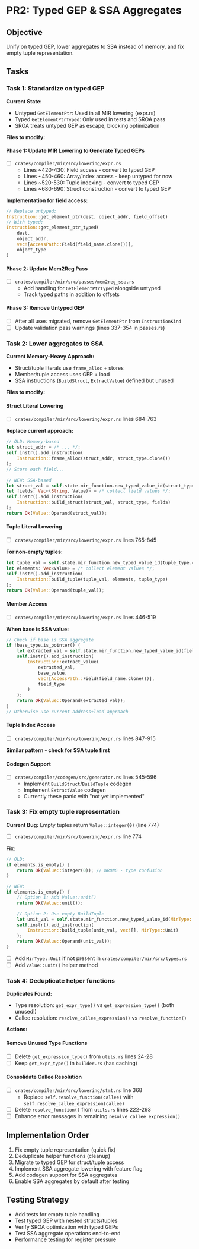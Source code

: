 # PR2: Typed GEP & SSA Aggregates

## Objective

Unify on typed GEP, lower aggregates to SSA instead of memory, and fix empty
tuple representation.

## Tasks

### Task 1: Standardize on typed GEP

**Current State:**

- Untyped `GetElementPtr`: Used in all MIR lowering (expr.rs)
- Typed `GetElementPtrTyped`: Only used in tests and SROA pass
- SROA treats untyped GEP as escape, blocking optimization

**Files to modify:**

#### Phase 1: Update MIR Lowering to Generate Typed GEPs

- [ ] `crates/compiler/mir/src/lowering/expr.rs`
  - Lines ~420-430: Field access - convert to typed GEP
  - Lines ~450-460: Array/index access - keep untyped for now
  - Lines ~520-530: Tuple indexing - convert to typed GEP
  - Lines ~680-690: Struct construction - convert to typed GEP

**Implementation for field access:**

```rust
// Replace untyped:
Instruction::get_element_ptr(dest, object_addr, field_offset)
// With typed:
Instruction::get_element_ptr_typed(
    dest,
    object_addr,
    vec![AccessPath::Field(field_name.clone())],
    object_type
)
```

#### Phase 2: Update Mem2Reg Pass

- [ ] `crates/compiler/mir/src/passes/mem2reg_ssa.rs`
  - Add handling for `GetElementPtrTyped` alongside untyped
  - Track typed paths in addition to offsets

#### Phase 3: Remove Untyped GEP

- [ ] After all uses migrated, remove `GetElementPtr` from `InstructionKind`
- [ ] Update validation pass warnings (lines 337-354 in passes.rs)

### Task 2: Lower aggregates to SSA

**Current Memory-Heavy Approach:**

- Struct/tuple literals use `frame_alloc` + stores
- Member/tuple access uses GEP + load
- SSA instructions (`BuildStruct`, `ExtractValue`) defined but unused

**Files to modify:**

#### Struct Literal Lowering

- [ ] `crates/compiler/mir/src/lowering/expr.rs` lines 684-763

**Replace current approach:**

```rust
// OLD: Memory-based
let struct_addr = /* ... */;
self.instr().add_instruction(
    Instruction::frame_alloc(struct_addr, struct_type.clone())
);
// Store each field...

// NEW: SSA-based
let struct_val = self.state.mir_function.new_typed_value_id(struct_type.clone());
let fields: Vec<(String, Value)> = /* collect field values */;
self.instr().add_instruction(
    Instruction::build_struct(struct_val, struct_type, fields)
);
return Ok(Value::Operand(struct_val));
```

#### Tuple Literal Lowering

- [ ] `crates/compiler/mir/src/lowering/expr.rs` lines 765-845

**For non-empty tuples:**

```rust
let tuple_val = self.state.mir_function.new_typed_value_id(tuple_type.clone());
let elements: Vec<Value> = /* collect element values */;
self.instr().add_instruction(
    Instruction::build_tuple(tuple_val, elements, tuple_type)
);
return Ok(Value::Operand(tuple_val));
```

#### Member Access

- [ ] `crates/compiler/mir/src/lowering/expr.rs` lines 446-519

**When base is SSA value:**

```rust
// Check if base is SSA aggregate
if !base_type.is_pointer() {
    let extracted_val = self.state.mir_function.new_typed_value_id(field_type);
    self.instr().add_instruction(
        Instruction::extract_value(
            extracted_val,
            base_value,
            vec![AccessPath::Field(field_name.clone())],
            field_type
        )
    );
    return Ok(Value::Operand(extracted_val));
}
// Otherwise use current address+load approach
```

#### Tuple Index Access

- [ ] `crates/compiler/mir/src/lowering/expr.rs` lines 847-915

**Similar pattern - check for SSA tuple first**

#### Codegen Support

- [ ] `crates/compiler/codegen/src/generator.rs` lines 545-596
  - Implement `BuildStruct`/`BuildTuple` codegen
  - Implement `ExtractValue` codegen
  - Currently these panic with "not yet implemented"

### Task 3: Fix empty tuple representation

**Current Bug:** Empty tuples return `Value::integer(0)` (line 774)

- [ ] `crates/compiler/mir/src/lowering/expr.rs` line 774

**Fix:**

```rust
// OLD:
if elements.is_empty() {
    return Ok(Value::integer(0)); // WRONG - type confusion
}

// NEW:
if elements.is_empty() {
    // Option 1: Add Value::unit()
    return Ok(Value::unit());

    // Option 2: Use empty BuildTuple
    let unit_val = self.state.mir_function.new_typed_value_id(MirType::Unit);
    self.instr().add_instruction(
        Instruction::build_tuple(unit_val, vec![], MirType::Unit)
    );
    return Ok(Value::Operand(unit_val));
}
```

- [ ] Add `MirType::Unit` if not present in `crates/compiler/mir/src/types.rs`
- [ ] Add `Value::unit()` helper method

### Task 4: Deduplicate helper functions

**Duplicates Found:**

- Type resolution: `get_expr_type()` vs `get_expression_type()` (both unused!)
- Callee resolution: `resolve_callee_expression()` vs `resolve_function()`

**Actions:**

#### Remove Unused Type Functions

- [ ] Delete `get_expression_type()` from `utils.rs` lines 24-28
- [ ] Keep `get_expr_type()` in `builder.rs` (has caching)

#### Consolidate Callee Resolution

- [ ] `crates/compiler/mir/src/lowering/stmt.rs` line 368
  - Replace `self.resolve_function(callee)` with
    `self.resolve_callee_expression(callee)`
- [ ] Delete `resolve_function()` from `utils.rs` lines 222-293
- [ ] Enhance error messages in remaining `resolve_callee_expression()`

## Implementation Order

1. Fix empty tuple representation (quick fix)
2. Deduplicate helper functions (cleanup)
3. Migrate to typed GEP for struct/tuple access
4. Implement SSA aggregate lowering with feature flag
5. Add codegen support for SSA aggregates
6. Enable SSA aggregates by default after testing

## Testing Strategy

- Add tests for empty tuple handling
- Test typed GEP with nested structs/tuples
- Verify SROA optimization with typed GEPs
- Test SSA aggregate operations end-to-end
- Performance testing for register pressure
